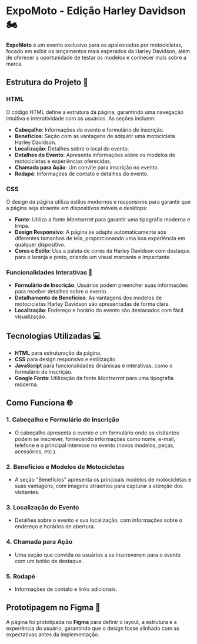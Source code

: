 # ExpoMoto - Edição Harley Davidson 🏍️

**ExpoMoto** é um evento exclusivo para os apaixonados por motocicletas, focado em exibir os lançamentos mais esperados da Harley Davidson, além de oferecer a oportunidade de testar os modelos e conhecer mais sobre a marca.

## Estrutura do Projeto 📁

### HTML
O código HTML define a estrutura da página, garantindo uma navegação intuitiva e interatividade com os usuários. As seções incluem:
- **Cabeçalho**: Informações do evento e formulário de inscrição.
- **Benefícios**: Seção com as vantagens de adquirir uma motocicleta Harley Davidson.
- **Localização**: Detalhes sobre o local do evento.
- **Detalhes do Evento**: Apresenta informações sobre os modelos de motocicletas e experiências oferecidas.
- **Chamada para Ação**: Um convite para inscrição no evento.
- **Rodapé**: Informações de contato e detalhes do evento.

### CSS
O design da página utiliza estilos modernos e responsivos para garantir que a página seja atraente em dispositivos móveis e desktops:
- **Fonte**: Utiliza a fonte *Montserrat* para garantir uma tipografia moderna e limpa.
- **Design Responsivo**: A página se adapta automaticamente aos diferentes tamanhos de tela, proporcionando uma boa experiência em qualquer dispositivo.
- **Cores e Estilo**: Usa a paleta de cores da Harley Davidson com destaque para o laranja e preto, criando um visual marcante e impactante.

### Funcionalidades Interativas 🔧
- **Formulário de Inscrição**: Usuários podem preencher suas informações para receber detalhes sobre o evento.
- **Detalhamento de Benefícios**: As vantagens dos modelos de motocicletas Harley Davidson são apresentadas de forma clara.
- **Localização**: Endereço e horário do evento são destacados com fácil visualização.

## Tecnologias Utilizadas 💻

- **HTML** para estruturação da página.
- **CSS** para design responsivo e estilização.
- **JavaScript** para funcionalidades dinâmicas e interativas, como o formulário de inscrição.
- **Google Fonts**: Utilização da fonte *Montserrat* para uma tipografia moderna.
  
## Como Funciona 🌐

### 1. **Cabeçalho e Formulário de Inscrição**
- O cabeçalho apresenta o evento e um formulário onde os visitantes podem se inscrever, fornecendo informações como nome, e-mail, telefone e o principal interesse no evento (novos modelos, peças, acessórios, etc.).

### 2. **Benefícios e Modelos de Motocicletas**
- A seção "Benefícios" apresenta os principais modelos de motocicletas e suas vantagens, com imagens atraentes para capturar a atenção dos visitantes.

### 3. **Localização do Evento**
- Detalhes sobre o evento e sua localização, com informações sobre o endereço e horários de abertura.

### 4. **Chamada para Ação**
- Uma seção que convida os usuários a se inscreverem para o evento com um botão de destaque.

### 5. **Rodapé**
- Informações de contato e links adicionais.

## Prototipagem no Figma 🎨

A página foi prototipada no **Figma** para definir o layout, a estrutura e a experiência do usuário, garantindo que o design fosse alinhado com as expectativas antes da implementação.

